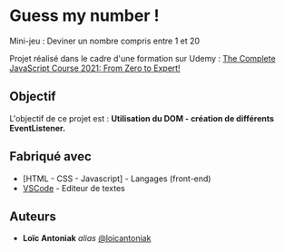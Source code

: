 # Guess my number !

Mini-jeu : Deviner un nombre compris entre 1 et 20

Projet réalisé dans le cadre d'une formation sur Udemy : [The Complete JavaScript Course 2021: From Zero to Expert!](https://www.udemy.com/course/the-complete-javascript-course/)

## Objectif

L'objectif de ce projet est : **Utilisation du DOM - création de différents EventListener.**

## Fabriqué avec

- [HTML - CSS - Javascript] - Langages (front-end)
- [VSCode](https://code.visualstudio.com/) - Editeur de textes

## Auteurs

- **Loïc Antoniak** _alias_ [@loicantoniak](https://github.com/loicantoniak)
